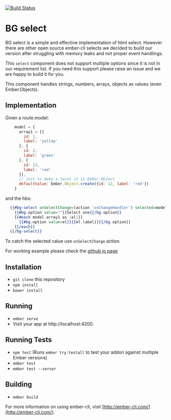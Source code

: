[![Build Status](https://travis-ci.org/britishgas-engineering/bg-select.svg?branch=master)](https://travis-ci.org/britishgas-engineering/bg-select)

# BG select

BG select is a simple and effective implementation of html select. However there are other open source ember-cli selects we decided to build our version after struggling with memory leaks and not proper event handlings.

This `select` component does not support multiple options since it is not in our requirement list. If you need this support please raise an issue and we are happy to build it for you.

This component handles strings, numbers, arrays, objects as values (even Ember.Objects).

## Implementation

Given a route.model:

```javascript
    model = {
      array1 = [{
        id: 1,
        label: 'yellow'
      }, {
        id: 2,
        label: 'green'
      }, {
        id: 12,
        label: 'red'
      }],
      // just to make a twist it is Ember.Object
      defaultValue: Ember.Object.create({id: 12, label: 'red'})
    }
```
and the hbs:

```hbs
  {{#bg-select onSelectChange=(action 'onChangeHandler') selected=model.defaultValue as |bg|}}
    {{#bg.option value=""}}Select one{{/bg.option}}
    {{#each model.array1 as |el|}}
      {{#bg.option value=el}}{{el.label}}{{/bg.option}}
    {{/each}}
  {{/bg-select}}

```

To catch the selected value use `onSelectChange` action.

For working example please check the [github io page](https://britishgas-engineering.github.io/bg-select/) 

## Installation

* `git clone` this repository
* `npm install`
* `bower install`

## Running

* `ember serve`
* Visit your app at http://localhost:4200.

## Running Tests

* `npm test` (Runs `ember try:testall` to test your addon against multiple Ember versions)
* `ember test`
* `ember test --server`

## Building

* `ember build`

For more information on using ember-cli, visit [http://ember-cli.com/](http://ember-cli.com/).
